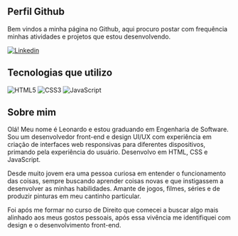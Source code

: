 ## Perfil Github
Bem vindos a minha página no Github, aqui procuro postar com frequência minhas atividades e projetos que estou desenvolvendo.

[![Linkedin](https://img.shields.io/badge/LinkedIn-0077B5?style=for-the-badge&logo=linkedin&logoColor=white)](https://www.linkedin.com/in/devleocunha)

## Tecnologias que utilizo

![HTML5](https://img.shields.io/badge/HTML5-E34F26?style=for-the-badge&logo=html5&logoColor=white)
![CSS3](https://img.shields.io/badge/CSS3-1572B6?style=for-the-badge&logo=css3&logoColor=white)
![JavaScript](https://img.shields.io/badge/JavaScript-323330?style=for-the-badge&logo=javascript&logoColor=F7DF1E)

## Sobre mim

Olá! Meu nome é Leonardo e estou graduando em Engenharia de Software. Sou um desenvolvedor front-end e design UI/UX com experiência em criação de interfaces web responsivas para diferentes dispositivos, primando pela experiência do usuário. Desenvolvo em HTML, CSS e JavaScript. <br>

Desde muito jovem era uma pessoa curiosa em entender o funcionamento das coisas, sempre buscando aprender coisas novas e que instigassem a desenvolver as minhas habilidades. Amante de jogos, filmes, séries e de produzir pinturas em meu cantinho particular. <br>

Foi após me formar no curso de Direito que comecei a buscar algo mais alinhado aos meus gostos pessoais, após essa vivência me identifiquei com design e o desenvolvimento front-end.


